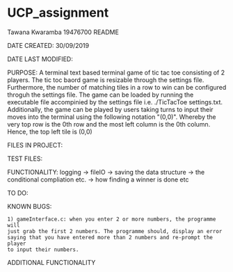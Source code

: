 # UCP_assignment
Tawana Kwaramba 19476700 README

DATE CREATED: 30/09/2019

DATE LAST MODIFIED:

PURPOSE: A terminal text based terminal game of tic tac toe consisting of 2
		 players. The tic toc baord game is resizable through the settings file.
		 Furthermore, the number of matching tiles in a row to win can
		 be configured throguh the settings file. The game can be loaded by
		 running the executable file accompinied by the settings file i.e.
		 ./TicTacToe settings.txt. Additionally, the game can be played by users
		 taking turns to input their moves into the terminal using the following
		 notation "(0,0)". Whereby the very top row is the 0th row and the most
		 left column is the 0th column. Hence, the top left tile is (0,0)

FILES IN PROJECT: 

TEST FILES:

FUNCTIONALITY: logging -> fileIO -> saving the data structure -> the conditional
			   compliation etc. -> how finding a winner is done etc

TO DO:

KNOWN BUGS: 

    1) gameInterface.c: when you enter 2 or more numbers, the programme will 
    just grab the first 2 numbers. The programme should, display an error 
    saying that you have entered more than 2 numbers and re-prompt the player
    to input their numbers.

ADDITIONAL FUNCTIONALITY
